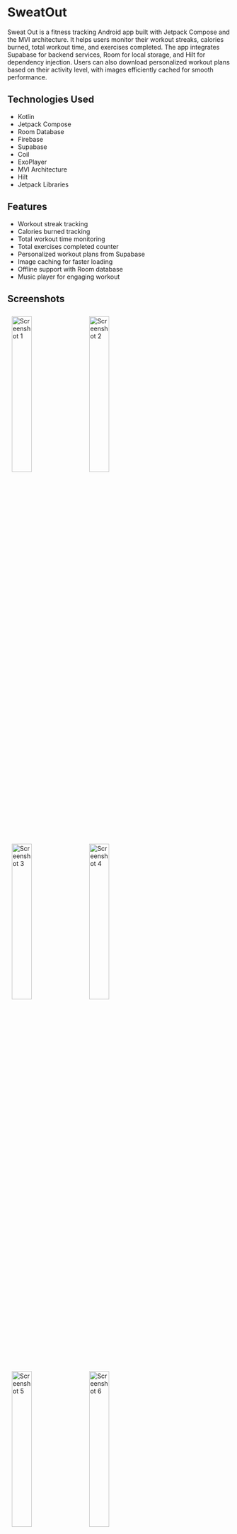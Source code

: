 <h1>SweatOut</h1>
<p>Sweat Out is a fitness tracking Android app built with Jetpack Compose and the MVI architecture. It helps users monitor their workout streaks, calories burned, total workout time, and exercises completed. The app integrates Supabase for backend services, Room for local storage, and Hilt for dependency injection. Users can also download personalized workout plans based on their activity level, with images efficiently cached for smooth performance.</p>

<h2>Technologies Used</h2>
<ul>
  <li>Kotlin</li>
  <li>Jetpack Compose</li>
  <li>Room Database</li>
  <li>Firebase</li>
  <li>Supabase</li>
  <li>Coil</li>
  <li>ExoPlayer</li>
  <li>MVI Architecture</li>
  <li>Hilt</li>
  <li>Jetpack Libraries</li>
</ul>

<h2>Features</h2>
<ul>
  <li>Workout streak tracking</li>
  <li>Calories burned tracking</li>
  <li>Total workout time monitoring</li>
  <li>Total exercises completed counter</li>
  <li>Personalized workout plans from Supabase</li>
  <li>Image caching for faster loading</li>
  <li>Offline support with Room database</li>
  <li>Music player for engaging workout</li>
</ul>

<h2>Screenshots</h2>
<p>
  <img src="https://drive.google.com/uc?export=view&id=136iTWUNYwJ9pcOWP33gbnZcUZV-roKzp" alt="Screenshot 1" style="width:30%; margin:10px;" />
  <img src="https://drive.google.com/uc?export=view&id=1Q3q4g_vccl46LCc2syQjWuLQTHS5oymd" alt="Screenshot 2" style="width:30%; margin:10px;" />
  <img src="https://drive.google.com/uc?export=view&id=1zy5mCGhdSfE1P03FIQk5RryN5fGi2YtL" alt="Screenshot 3" style="width:30%; margin:10px;" />
  <img src="https://drive.google.com/uc?export=view&id=1N7TEW1E0dxfMFxClfXV-DZ4AtQGHtx3r" alt="Screenshot 4" style="width:30%; margin:10px;" />
  <img src="https://drive.google.com/uc?export=view&id=16TBBkuwQWCEhAUS8jlRqYJ6lrUXwxwNz" alt="Screenshot 5" style="width:30%; margin:10px;" />
  <img src="https://drive.google.com/uc?export=view&id=16cP9ChNi4cw0d6IKZLPZMHu9FA5odm3b" alt="Screenshot 6" style="width:30%; margin:10px;" />
</p>

<h2>Contact</h2>
<p>
  <a href="https://www.linkedin.com/in/kartik-maheshwari11/">
    <img target="_blank" src="https://cdn.jsdelivr.net/gh/devicons/devicon/icons/linkedin/linkedin-original.svg" style="width:10%;" />
  </a>
  <span style="margin: 0 30px;"></span>
  <a href="https://github.com/Kartik23411">
    <img target="_blank" src="https://cdn.jsdelivr.net/gh/devicons/devicon/icons/github/github-original.svg" style="width:10%;" />
  </a>
</p>



